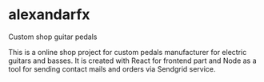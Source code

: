 # alexandarfx
Custom shop guitar pedals

This is a online shop project for custom pedals manufacturer for electric guitars and basses.
It is created with React for frontend part and Node as a tool for sending contact mails and orders via Sendgrid service.
